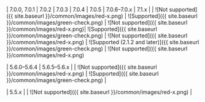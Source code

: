 <div markdown="1">

| 7.0.0, 7.0.1 | 7.0.2 | 7.0.3 | 7.0.4 | 7.0.5 | 7.0.6&ndash;7.0.x | 7.1.x |
| ![Not supported]({{ site.baseurl }}/common/images/red-x.png) | ![Supported]({{ site.baseurl }}/common/images/green-check.png) | ![Not supported]({{ site.baseurl }}/common/images/red-x.png)| ![Supported]({{ site.baseurl }}/common/images/green-check.png) | ![Not supported]({{ site.baseurl }}/common/images/red-x.png) | ![Supported (2.1.2 and later)]({{ site.baseurl }}/common/images/green-check.png) | ![Not supported]({{ site.baseurl }}/common/images/red-x.png)


| 5.6.0&ndash;5.6.4 | 5.6.5&ndash;5.6.x |
| ![Not supported]({{ site.baseurl }}/common/images/red-x.png) | ![Supported]({{ site.baseurl }}/common/images/green-check.png) |

| 5.5.x |
| ![Not supported]({{ site.baseurl }}/common/images/red-x.png) |